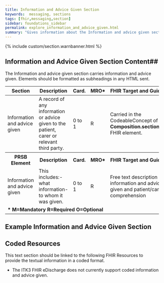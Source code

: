 ```yaml
---
title: Information and Advice Given Section
keywords:  messaging, sections
tags: [fhir,messaging,section]
sidebar: foundations_sidebar
permalink: explore_information_and_advice_given.html
summary: "Gives information about the Information and advice given section"
---
```


{% include custom/section.warnbanner.html %}

## Information and Advice Given Section Content##
The Information and advice given section carries information and advice given. Elements should be formatted as subheadings in any HTML sent.

<table style="width:100%;max-width: 100%;">
	<thead>
		<tr>
			<th width="15%">Section</th>
			<th width="35%">Description</th>
			<th width="5%">Card.</th>
			<th width="5%">MRO*</th>
			<th width="40%">FHIR Target and Guidance</th>
		</tr>
	</thead>
 <tbody>
		<tr>
			<td>Information and advice given</td>
			<td>A record of any information or advice given to the patient, carer or relevant third party.</td>
			<td>0 to 1</td>
			<td>R</td>
				<td>Carried in the CodeableConcept of <b>Composition.section.code</b> FHIR element.</td>
		</tr>
		<tr>
			<th>PRSB Element</th>
			<th>Description</th>
			<th>Card.</th>
			<th>MRO*</th>
			<th>FHIR Target and Guidance</th>		
		</tr>
		<tr>
			<td>Information and advice given</td>
			<td>This includes:-what information-to whom it was given.</td>
			<td>0 to 1</td>
			<td>R</td>
			<td>Free text description of information and advice given and patient/carer comprehension</td>
		</tr>
		<tr>
		<td colspan="5"><b>* M=Mandatory R=Required O=Optional</b></td>
		</tr>
	</tbody>
</table>


##  Example Information and Advice Given Section ##


<script src="https://gist.github.com/IOPS-DEV/e71ebe4dbcaf89da92e719307cc56aeb.js"></script>

## Coded Resources ##

This text section should be linked to the following FHIR Resources to provide the textual information in a coded format.

- The ITK3 FHIR eDischarge does not currently support coded information and advice given.

 








